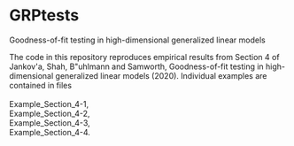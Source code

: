 # GRPtests
Goodness-of-fit testing in high-dimensional generalized linear models

The code in this repository reproduces empirical results from Section 4 of Jankov\'a, Shah, B\"uhlmann and Samworth, Goodness-of-fit testing in high-dimensional generalized linear models (2020). 
Individual examples are contained in files<br/><br/>
Example_Section_4-1,<br/>
Example_Section_4-2,<br/>
Example_Section_4-3,<br/>
Example_Section_4-4.<br/>
